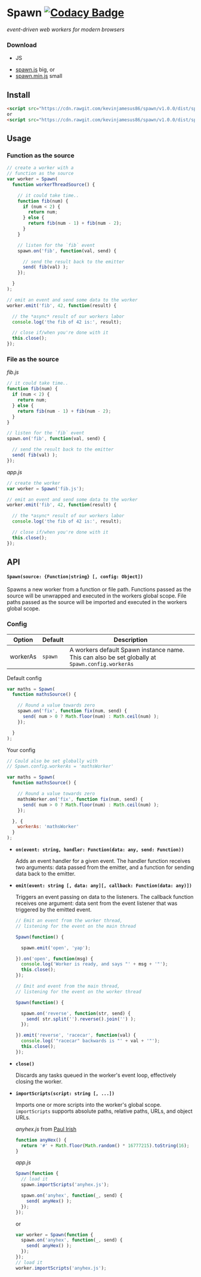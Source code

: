 # Spawn [![Codacy Badge](https://www.codacy.com/project/badge/4a6d5150e5834dcf94bc08177422e14e)](https://www.codacy.com/app/kevinjamesus86/spawn)
_event-driven web workers for modern browsers_

### Download

+ JS
 - [spawn.js](https://raw.githubusercontent.com/kevinjamesus86/spawn/v1.0.0/dist/spawn.js) big, or
 - [spawn.min.js](https://raw.githubusercontent.com/kevinjamesus86/spawn/v1.0.0/dist/spawn.min.js) small

## Install

```html
<script src="https://cdn.rawgit.com/kevinjamesus86/spawn/v1.0.0/dist/spawn.js"></script>
or
<script src="https://cdn.rawgit.com/kevinjamesus86/spawn/v1.0.0/dist/spawn.min.js"></script>
```

## Usage

### Function as the source

```js
// create a worker with a
// function as the source
var worker = Spawn(
  function workerThreadSource() {

    // it could take time..
    function fib(num) {
      if (num < 2) {
        return num;
      } else {
        return fib(num - 1) + fib(num - 2);
      }
    }

    // listen for the `fib` event
    spawn.on('fib', function(val, send) {

      // send the result back to the emitter
      send( fib(val) );
    });

  }
);

// emit an event and send some data to the worker
worker.emit('fib', 42, function(result) {

  // the *async* result of our workers labor
  console.log('the fib of 42 is:', result);

  // close if/when you're done with it
  this.close();
});
```

### File as the source

_fib.js_

```js
// it could take time..
function fib(num) {
  if (num < 2) {
    return num;
  } else {
    return fib(num - 1) + fib(num - 2);
  }
}

// listen for the `fib` event
spawn.on('fib', function(val, send) {

  // send the result back to the emitter
  send( fib(val) );
});
```

_app.js_

```js
// create the worker
var worker = Spawn('fib.js');

// emit an event and send some data to the worker
worker.emit('fib', 42, function(result) {

  // the *async* result of our workers labor
  console.log('the fib of 42 is:', result);

  // close if/when you're done with it
  this.close();
});
```

## API

#### `Spawn(source: {Function|string} [, config: Object])`

Spawns a new worker from a function or file path. Functions passed as the
source will be unwrapped and executed in the workers global scope. File paths
passed as the source will be imported and executed in the workers global scope.

### Config

Option | Default | Description
------ | ------- | -----------
workerAs | `spawn` | A workers default Spawn instance name. This can also be set globally at `Spawn.config.workerAs`

Default config

```js
var maths = Spawn(
  function mathsSource() {

    // Round a value towards zero
    spawn.on('fix', function fix(num, send) {
      send( num > 0 ? Math.floor(num) : Math.ceil(num) );
    });

  }
);
```

Your config

```js
// Could also be set globally with
// Spawn.config.workerAs = 'mathsWorker'

var maths = Spawn(
  function mathsSource() {

    // Round a value towards zero
    mathsWorker.on('fix', function fix(num, send) {
      send( num > 0 ? Math.floor(num) : Math.ceil(num) );
    });

  }, {
    workerAs: 'mathsWorker'
  }
);
```

  - **`on(event: string, handler: Function(data: any, send: Function))`**

    Adds an event handler for a given event. The handler function receives two
    arguments: data passed from the emitter, and a function for sending
    data back to the emitter.

  - **`emit(event: string [, data: any][, callback: Function(data: any)])`**

    Triggers an event passing on data to the listeners. The callback function
    receives one argument: data sent from the event listener that was triggered
    by the emitted event.

    ```js
    // Emit an event from the worker thread,
    // listening for the event on the main thread

    Spawn(function() {

      spawn.emit('open', 'yap');

    }).on('open', function(msg) {
      console.log('Worker is ready, and says "' + msg + '"');
      this.close();
    });

    // Emit and event from the main thread,
    // listening for the event on the worker thread

    Spawn(function() {

      spawn.on('reverse', function(str, send) {
        send( str.split('').reverse().join('') );
      });

    }).emit('reverse', 'racecar', function(val) {
      console.log('"racecar" backwards is "' + val + '"');
      this.close();
    });
    ```

  - **`close()`**

    Discards any tasks queued in the worker's event loop, effectively closing
    the worker.

  - **`importScripts(script: string [, ...])`**

    Imports one or more scripts into the worker's global scope. `importScripts` supports
    absolute paths, relative paths, URLs, and object URLs.

    _anyhex.js_
    from [Paul Irish](http://www.paulirish.com/2009/random-hex-color-code-snippets/)

    ```js
    function anyHex() {
      return '#' + Math.floor(Math.random() * 16777215).toString(16);
    }
    ```

    _app.js_

    ```js
    Spawn(function {
      // load it
      spawn.importScripts('anyhex.js');

      spawn.on('anyhex', function(_, send) {
        send( anyHex() );
      });
    });
    ```

    or

    ```js
    var worker = Spawn(function {
      spawn.on('anyhex', function(_, send) {
        send( anyHex() );
      });
    });
    // load it
    worker.importScripts('anyhex.js');
    ```
